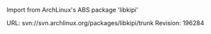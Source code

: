 Import from ArchLinux's ABS package 'libkipi'

URL: svn://svn.archlinux.org/packages/libkipi/trunk
Revision: 196284
